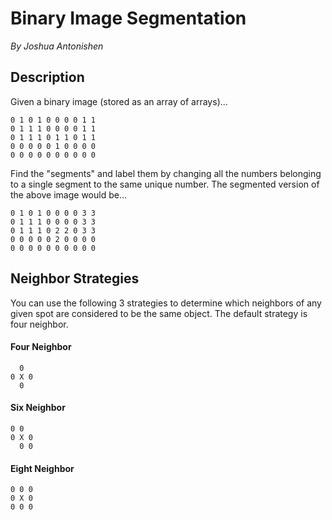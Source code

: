 # Binary Image Segmentation

_By Joshua Antonishen_

## Description
Given a binary image (stored as an array of arrays)...

    0 1 0 1 0 0 0 0 1 1
    0 1 1 1 0 0 0 0 1 1
    0 1 1 1 0 1 1 0 1 1
    0 0 0 0 0 1 0 0 0 0
    0 0 0 0 0 0 0 0 0 0

Find the "segments" and label them by changing all the numbers belonging
to a single segment to the same unique number. The segmented version of
the above image would be...

    0 1 0 1 0 0 0 0 3 3
    0 1 1 1 0 0 0 0 3 3
    0 1 1 1 0 2 2 0 3 3
    0 0 0 0 0 2 0 0 0 0
    0 0 0 0 0 0 0 0 0 0

## Neighbor Strategies
You can use the following 3 strategies to determine which neighbors of
any given spot are considered to be the same object. The default
strategy is four neighbor.

#### Four Neighbor
      0
    0 X 0
      0

#### Six Neighbor
    0 0
    0 X 0
      0 0

#### Eight Neighbor
    0 0 0
    0 X 0
    0 0 0
